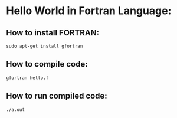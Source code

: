 # Hello World in Fortran Language:

## How to install FORTRAN:
```sudo apt-get install gfortran```

## How to compile code:
```gfortran hello.f```

## How to run compiled code:
```./a.out```

